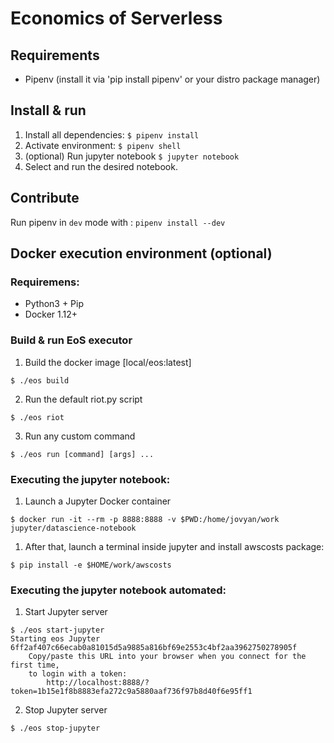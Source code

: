 # Economics of Serverless

## Requirements
- Pipenv (install it via 'pip install pipenv' or your distro package manager)


## Install & run

1. Install all dependencies: `$ pipenv install`  
2. Activate environment: `$ pipenv shell`
3. (optional) Run jupyter notebook `$ jupyter notebook`
4. Select and run the desired notebook.

## Contribute

Run pipenv in `dev` mode with : `pipenv install --dev`

## Docker execution environment (optional)
### Requiremens:
* Python3 + Pip
* Docker 1.12+

### Build & run EoS executor

1. Build the docker image [local/eos:latest]
```
$ ./eos build
```

2. Run the default riot.py script
```
$ ./eos riot
```

3. Run any custom command
```
$ ./eos run [command] [args] ...
```

### Executing the jupyter notebook:
1. Launch a Jupyter Docker container
  ```
  $ docker run -it --rm -p 8888:8888 -v $PWD:/home/jovyan/work jupyter/datascience-notebook
  ```
1. After that, launch a terminal inside jupyter and install awscosts package:
  ```
  $ pip install -e $HOME/work/awscosts
  ```

### Executing the jupyter notebook automated:
1. Start Jupyter server
```
$ ./eos start-jupyter
Starting eos Jupyter
6ff2af407c66ecab0a81015d5a9885a816bf69e2553c4bf2aa3962750278905f
    Copy/paste this URL into your browser when you connect for the first time,
    to login with a token:
        http://localhost:8888/?token=1b15e1f8b8883efa272c9a5880aaf736f97b8d40f6e95ff1
```

2. Stop Jupyter server
```
$ ./eos stop-jupyter
```
